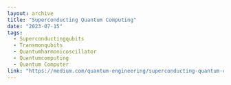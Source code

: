 ```yaml
---
layout: archive
title: "Superconducting Quantum Computing"
date: "2023-07-15"
tags:
  - Superconductingqubits
  - Transmonqubits
  - Quantumharmonicoscillator
  - Quantumcomputing
  - Quantum Computer
link: "https://medium.com/quantum-engineering/superconducting-quantum-computing-be9b6c39647b"
---
```

